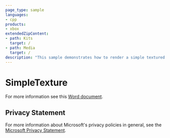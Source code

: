 ```yaml
---
page_type: sample
languages:
- cpp
products:
- xbox
extendedZipContent:
- path: Kits
  target: /
- path: Media
  target: /
description: "This sample demonstrates how to render a simple textured quad using Direct3D 11 on Xbox One."
---
```


# SimpleTexture

For more information see this [Word document](https://github.com/microsoft/Xbox-ATG-Samples/blob/master/XDKSamples/IntroGraphics/SimpleTexture/Readme.docx).

## Privacy Statement

For more information about Microsoft's privacy policies in general, see the [Microsoft Privacy Statement](https://privacy.microsoft.com/privacystatement/).
